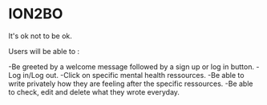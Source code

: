 # ION2BO
It's ok not to be ok.

Users will be able to :

-Be greeted by a welcome message followed by a sign up or log in button.
-Log in/Log out.
-Click on specific mental health ressources.
-Be able to write privately how they are feeling after the specific ressources.
-Be able to check, edit and delete what they wrote everyday.
